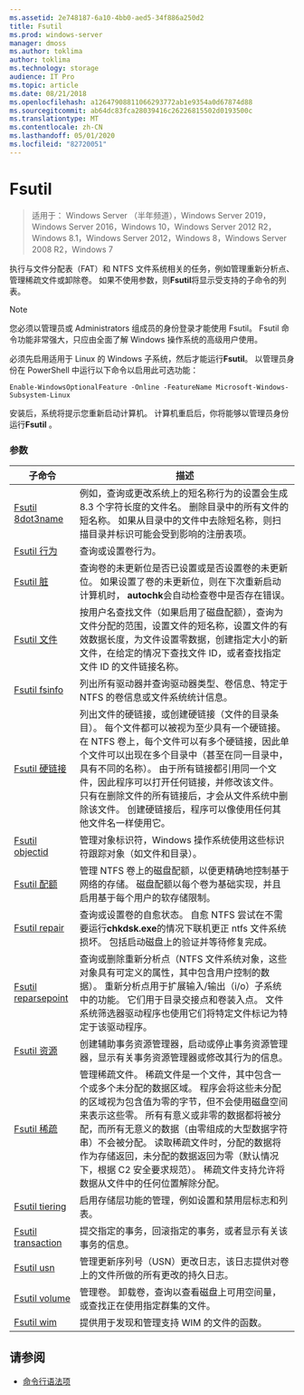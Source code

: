 ```yaml
---
ms.assetid: 2e748187-6a10-4bb0-aed5-34f886a250d2
title: Fsutil
ms.prod: windows-server
manager: dmoss
ms.author: toklima
author: toklima
ms.technology: storage
audience: IT Pro
ms.topic: article
ms.date: 08/21/2018
ms.openlocfilehash: a12647908811066293772ab1e9354a0d67874d88
ms.sourcegitcommit: ab64dc83fca28039416c26226815502d0193500c
ms.translationtype: MT
ms.contentlocale: zh-CN
ms.lasthandoff: 05/01/2020
ms.locfileid: "82720051"
---
```

# <a name="fsutil"></a>Fsutil

> 适用于： Windows Server （半年频道），Windows Server 2019，Windows Server 2016，Windows 10，Windows Server 2012 R2，Windows 8.1，Windows Server 2012，Windows 8，Windows Server 2008 R2，Windows 7

执行与文件分配表（FAT）和 NTFS 文件系统相关的任务，例如管理重新分析点、管理稀疏文件或卸除卷。 如果不使用参数，则**Fsutil**将显示受支持的子命令的列表。 

> [!NOTE] 
> 您必须以管理员或 Administrators 组成员的身份登录才能使用 Fsutil。 Fsutil 命令功能非常强大，只应由全面了解 Windows 操作系统的高级用户使用。
>
>必须先启用适用于 Linux 的 Windows 子系统，然后才能运行**Fsutil**。 以管理员身份在 PowerShell 中运行以下命令以启用此可选功能：
>
>```
> Enable-WindowsOptionalFeature -Online -FeatureName Microsoft-Windows-Subsystem-Linux
>```
> 安装后，系统将提示您重新启动计算机。 计算机重启后，你将能够以管理员身份运行**Fsutil** 。

### <a name="parameters"></a>参数

|子命令 |描述|
|---|---|
|[Fsutil 8dot3name](fsutil-8dot3name.md) | 例如，查询或更改系统上的短名称行为的设置会生成8.3 个字符长度的文件名。 删除目录中的所有文件的短名称。 如果从目录中的文件中去除短名称，则扫描目录并标识可能会受到影响的注册表项。|
|[Fsutil 行为](fsutil-behavior.md) |查询或设置卷行为。|
|[Fsutil 脏](fsutil-dirty.md)| 查询卷的未更新位是否已设置或是否设置卷的未更新位。 如果设置了卷的未更新位，则在下次重新启动计算机时， **autochk**会自动检查卷中是否存在错误。|
|[Fsutil 文件](fsutil-file.md)|按用户名查找文件（如果启用了磁盘配额），查询为文件分配的范围，设置文件的短名称，设置文件的有效数据长度，为文件设置零数据，创建指定大小的新文件，在给定的情况下查找文件 ID，或者查找指定文件 ID 的文件链接名称。|
|[Fsutil fsinfo](fsutil-fsinfo.md)|列出所有驱动器并查询驱动器类型、卷信息、特定于 NTFS 的卷信息或文件系统统计信息。|
|[Fsutil 硬链接](fsutil-hardlink.md)|列出文件的硬链接，或创建硬链接（文件的目录条目）。 每个文件都可以被视为至少具有一个硬链接。 在 NTFS 卷上，每个文件可以有多个硬链接，因此单个文件可以出现在多个目录中（甚至在同一目录中，具有不同的名称）。 由于所有链接都引用同一个文件，因此程序可以打开任何链接，并修改该文件。 只有在删除文件的所有链接后，才会从文件系统中删除该文件。 创建硬链接后，程序可以像使用任何其他文件名一样使用它。|
|[Fsutil objectid](fsutil-objectid.md)|管理对象标识符，Windows 操作系统使用这些标识符跟踪对象（如文件和目录）。|
|[Fsutil 配额](fsutil-quota.md)|管理 NTFS 卷上的磁盘配额，以便更精确地控制基于网络的存储。 磁盘配额以每个卷为基础实现，并且启用基于每个用户的软存储限制。|
|[Fsutil repair](fsutil-repair.md)|查询或设置卷的自愈状态。 自愈 NTFS 尝试在不需要运行**chkdsk.exe**的情况下联机更正 ntfs 文件系统损坏。 包括启动磁盘上的验证并等待修复完成。|
|[Fsutil reparsepoint](fsutil-reparsepoint.md)|查询或删除重新分析点（NTFS 文件系统对象，这些对象具有可定义的属性，其中包含用户控制的数据）。 重新分析点用于扩展输入/输出（i/o）子系统中的功能。 它们用于目录交接点和卷装入点。 文件系统筛选器驱动程序也使用它们将特定文件标记为特定于该驱动程序。|
|[Fsutil 资源](fsutil-resource.md)|创建辅助事务资源管理器，启动或停止事务资源管理器，显示有关事务资源管理器或修改其行为的信息。|
|[Fsutil 稀疏](fsutil-sparse.md)|管理稀疏文件。 稀疏文件是一个文件，其中包含一个或多个未分配的数据区域。 程序会将这些未分配的区域视为包含值为零的字节，但不会使用磁盘空间来表示这些零。 所有有意义或非零的数据都将被分配，而所有无意义的数据（由零组成的大型数据字符串）不会被分配。 读取稀疏文件时，分配的数据将作为存储返回，未分配的数据返回为零（默认情况下，根据 C2 安全要求规范）。 稀疏文件支持允许将数据从文件中的任何位置解除分配。|
|[Fsutil tiering](fsutil-tiering.md)|启用存储层功能的管理，例如设置和禁用层标志和列表。|
|[Fsutil transaction](fsutil-transaction.md)|提交指定的事务，回滚指定的事务，或者显示有关该事务的信息。|
|[Fsutil usn](fsutil-usn.md)|管理更新序列号（USN）更改日志，该日志提供对卷上的文件所做的所有更改的持久日志。|
|[Fsutil volume](fsutil-volume.md)|管理卷。 卸载卷，查询以查看磁盘上可用空间量，或查找正在使用指定群集的文件。|
|[Fsutil wim](fsutil-wim.md)|提供用于发现和管理支持 WIM 的文件的函数。|

## <a name="see-also"></a>请参阅
- [命令行语法项](command-line-syntax-key.md)